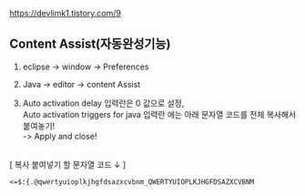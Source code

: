 https://devlimk1.tistory.com/9

## Content Assist(자동완성기능)

1. eclipse -> window -> Preferences

2. Java -> editor -> content Assist

3. Auto activation delay 입력란은 0 값으로 설정,  
    Auto activation triggers for java 입력란 에는 아래 문자열 코드를 전체 복사해서 붙여놓기!  
    -> Apply and close!  
 

[ 복사 붙여넣기 할 문자열 코드 ↓ ]

    <=$:{.@qwertyuioplkjhgfdsazxcvbnm_QWERTYUIOPLKJHGFDSAZXCVBNM